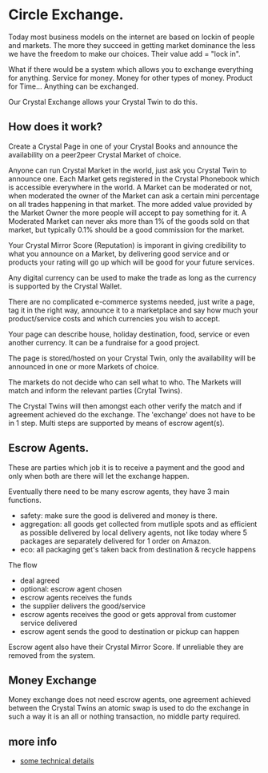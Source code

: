 # Circle Exchange.

Today most business models on the internet are based on lockin of people and markets. The more they succeed in getting market dominance the less we have the freedom to make our choices. Their value add = "lock in".

What if there would be a system which allows you to exchange everything for anything. Service for money. Money for other types of money. Product for Time...
Anything can be exchanged.

Our Crystal Exchange allows your Crystal Twin to do this.

## How does it work?

Create a Crystal Page in one of your Crystal Books and announce the availability on a peer2peer Crystal Market of choice.

Anyone can run Crystal Market in the world, just ask you Crystal Twin to announce one. Each Market gets registered in the Crystal Phonebook which is accessible everywhere in the world. A Market can be moderated or not, when moderated the owner of the Market can ask a certain mini percentage on all trades happening in that market. The more added value provided by the Market Owner the more people will accept to pay something for it. A Moderated Market can never aks more than 1% of the goods sold on that market, but typically 0.1% should be a good commission for the market.

Your Crystal Mirror Score (Reputation) is imporant in giving credibility to what you announce on a Market, by delivering good service and or products your rating will go up which will be good for your future services.

Any digital currency can be used to make the trade as long as the currency is supported by the Crystal Wallet.

There are no complicated e-commerce systems needed, just write a page, tag it in the right way, announce it to a marketplace and say how much your product/service costs and which currencies you wish to accept.

Your page can describe house, holiday destination, food, service or even another currency. It can be a fundraise for a good project.

The page is stored/hosted on your Crystal Twin, only the availability will be announced in one or more Markets of choice.

The markets do not decide who can sell what to who. The Markets will match and inform the relevant parties (Crytal Twins).

The Crystal Twins will then amongst each other verify the match and if agreement achieved do the exchange. The 'exchange' does not have to be in 1 step. Multi steps are supported by means of escrow agent(s).


## Escrow Agents.

These are parties which job it is to receive a payment and the good and only when both are there will let the exchange happen.

Eventually there need to be many escrow agents, they have 3 main functions.

- safety: make sure the good is delivered and money is there.
- aggregation: all goods get collected from mutliple spots and as efficient as possible delivered by local delivery agents, not like today where 5 packages are separately delivered for 1 order on Amazon.
- eco: all packaging get's taken back from destination & recycle happens

The flow

- deal agreed
- optional: escrow agent chosen
- escrow agents receives the funds
- the supplier delivers the good/service
- escrow agents receives the good or gets approval from customer service delivered
- escrow agent sends the good to destination or pickup can happen

Escrow agent also have their Crystal Mirror Score.
If unreliable they are removed from the system.

## Money Exchange

Money exchange does not need escrow agents, one agreement achieved between the Crystal Twins an atomic swap is used to do the exchange in such a way it is an all or nothing transaction, no middle party required.

## more info

- [some technical details](crystal_exchange_technical_details.md)
